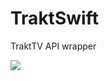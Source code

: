 # TraktSwift
TraktTV API wrapper

![](https://github.com/martinpucik/TraktSwift/workflows/Tests/badge.svg)
